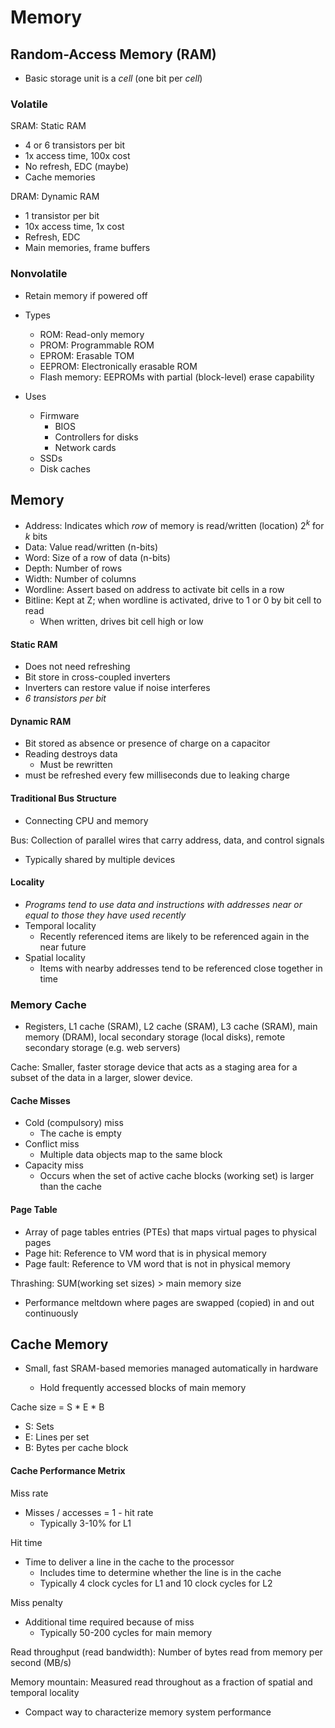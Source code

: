 # Memory

## Random-Access Memory (RAM)

- Basic storage unit is a *cell* (one bit per *cell*)



### Volatile

SRAM: Static RAM

- 4 or 6 transistors per bit
- 1x access time, 100x cost
- No refresh, EDC (maybe)
- Cache memories

DRAM: Dynamic RAM

- 1 transistor per bit
- 10x access time, 1x cost
- Refresh, EDC
- Main memories, frame buffers



### Nonvolatile

- Retain memory if powered off
- Types
  - ROM: Read-only memory
  - PROM: Programmable ROM
  - EPROM: Erasable TOM
  - EEPROM: Electronically erasable ROM
  - Flash memory: EEPROMs with partial (block-level) erase capability

- Uses
  - Firmware
    - BIOS
    - Controllers for disks
    - Network cards
  - SSDs
  - Disk caches



## Memory

- Address: Indicates which *row* of memory is read/written (location) $2^k$ for $k$ bits
- Data: Value read/written (n-bits)
- Word: Size of a row of data (n-bits)
- Depth: Number of rows
- Width: Number of columns
- Wordline: Assert based on address  to activate bit cells in a row
- Bitline: Kept at Z; when wordline is activated, drive to 1 or 0 by bit cell to read
  - When written, drives bit cell high or low





#### Static RAM

- Does not need refreshing
- Bit store in cross-coupled inverters
- Inverters can restore value if noise interferes
- *6 transistors per bit*



#### Dynamic RAM

- Bit stored as absence or presence of charge on a capacitor
- Reading destroys data
  - Must be rewritten
- must be refreshed every few milliseconds due to leaking charge



#### Traditional Bus Structure

- Connecting CPU and memory

Bus: Collection of parallel wires that carry address, data, and control signals

- Typically shared by multiple devices



#### Locality

- *Programs tend to use data and instructions with addresses near or equal to those they have used recently*
- Temporal locality
  - Recently referenced items are likely to be referenced again in the near future
- Spatial locality
  - Items with nearby addresses tend to be referenced close together in time



### Memory Cache

- Registers, L1 cache (SRAM), L2 cache (SRAM), L3 cache (SRAM), main memory (DRAM), local secondary storage (local disks), remote secondary storage (e.g. web servers)

Cache: Smaller, faster storage device that acts as a staging area for a subset of the data in a larger, slower device.



#### Cache Misses

- Cold (compulsory) miss
  - The cache is empty
- Conflict miss
  - Multiple data objects map to the same block
- Capacity miss
  - Occurs when the set of active cache blocks (working set) is larger than the cache



#### Page Table

- Array of page tables entries (PTEs) that maps virtual pages to physical pages
- Page hit: Reference to VM word that is in physical memory
- Page fault: Reference to VM word that is not in physical memory



Thrashing: SUM(working set sizes) > main memory size

- Performance meltdown where pages are swapped (copied) in and out continuously



## Cache Memory

- Small, fast SRAM-based memories managed automatically in hardware

  - Hold frequently accessed blocks of main memory

  

Cache size = S * E * B

- S: Sets
- E: Lines per set
- B: Bytes per cache block



#### Cache Performance Metrix

Miss rate

- Misses / accesses = 1 - hit rate
  - Typically 3-10% for L1

Hit time

- Time to deliver a line in the cache to the processor
  - Includes time to determine whether the line is in the cache
  - Typically 4 clock cycles for L1 and 10 clock cycles for L2

Miss penalty

- Additional time required because of miss
  - Typically 50-200 cycles for main memory



Read throughput (read bandwidth): Number of bytes read from memory per second (MB/s)

Memory mountain: Measured read throughout as a fraction of spatial and temporal locality

- Compact way to characterize memory system performance

